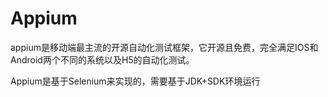 # Appium

appium是移动端最主流的开源自动化测试框架，它开源且免费，完全满足IOS和Android两个不同的系统以及H5的自动化测试。

Appium是基于Selenium来实现的，需要基于JDK+SDK环境运行

